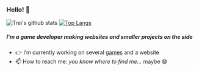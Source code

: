 ### Hello! 👋

![Trei's github stats](https://github-readme-stats.vercel.app/api?username=Treixatek&&hide=issues,stars&count_private=true&show_icons=true)
[![Top Langs](https://github-readme-stats.vercel.app/api/top-langs/?username=Treixatek&layout=compact&hide=hlsl,shaderlab,glsl,c)](https://github.com/anuraghazra/github-readme-stats)

##### I'm a game developer making websites and smaller projects on the side

- 👉 I’m currently working on several [games](https://treixatek.itch.io/jaws-of-hunt) and a website
- 📫 How to reach me: *you know where to find me...* maybe 😄


